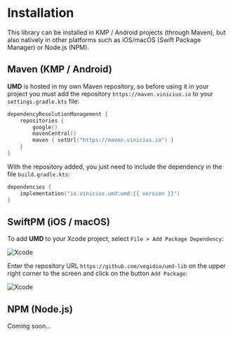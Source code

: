 # Installation

This library can be installed in KMP / Android projects (through Maven), but also natively in other platforms such as iOS/macOS (Swift Package Manager) or Node.js (NPM).

## Maven (KMP / Android)

**UMD** is hosted in my own Maven repository, so before using it in your project you must add the repository `https://maven.vinicius.io` to your `settings.gradle.kts` file:

```kotlin title="settings.gradle.kts" linenums="1" hl_lines="5"
dependencyResolutionManagement {
    repositories {
        google()
        mavenCentral()
        maven { setUrl("https://maven.vinicius.io") }
    }
}
```

With the repository added, you just need to include the dependency in the file `build.gradle.kts`:

```kotlin title="build.gradle.kts" linenums="1"
dependencies {
    implementation("io.vinicius.umd:umd:{{ version }}")
}
```

## SwiftPM (iOS / macOS)

To add **UMD** to your Xcode project, select `File > Add Package Dependency`:

![Xcode](images/spm1.avif)

Enter the repository URL `https://github.com/vegidio/umd-lib` on the upper right corner to the screen and click on the button `Add Package`:

![Xcode](images/spm2.avif)

## NPM (Node.js)

Coming soon...
